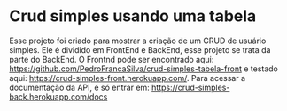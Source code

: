 # Crud simples usando uma tabela

Esse projeto foi criado para mostrar a criação de um CRUD de usuário simples. Ele é dividido em FrontEnd e BackEnd, esse projeto se trata da parte do BackEnd. O Frontnd pode ser encontrado aqui: https://github.com/PedroFrancaSilva/crud-simples-tabela-front e testado aqui: https://crud-simples-front.herokuapp.com/. Para acessar a documentação da API, é só entrar em: https://crud-simples-back.herokuapp.com/docs